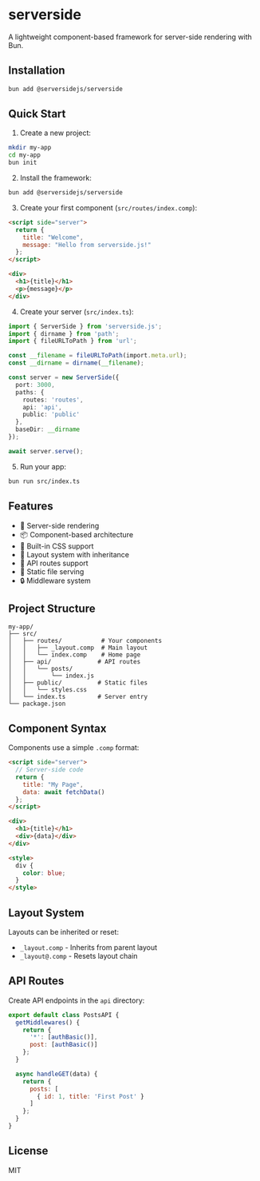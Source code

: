 # serverside

A lightweight component-based framework for server-side rendering with Bun.

## Installation

```bash
bun add @serversidejs/serverside
```

## Quick Start

1. Create a new project:
```bash
mkdir my-app
cd my-app
bun init
```

2. Install the framework:
```bash
bun add @serversidejs/serverside
```

3. Create your first component (`src/routes/index.comp`):
```html
<script side="server">
  return {
    title: "Welcome",
    message: "Hello from serverside.js!"
  };
</script>

<div>
  <h1>{title}</h1>
  <p>{message}</p>
</div>
```

4. Create your server (`src/index.ts`):
```typescript
import { ServerSide } from 'serverside.js';
import { dirname } from 'path';
import { fileURLToPath } from 'url';

const __filename = fileURLToPath(import.meta.url);
const __dirname = dirname(__filename);

const server = new ServerSide({
  port: 3000,
  paths: {
    routes: 'routes',
    api: 'api',
    public: 'public'
  },
  baseDir: __dirname
});

await server.serve();
```

5. Run your app:
```bash
bun run src/index.ts
```

## Features

- 🚀 Server-side rendering
- 📦 Component-based architecture
- 🎨 Built-in CSS support
- 🔄 Layout system with inheritance
- 🔌 API routes support
- 📁 Static file serving
- 🔒 Middleware system

## Project Structure

```
my-app/
├── src/
│   ├── routes/           # Your components
│   │   ├── _layout.comp  # Main layout
│   │   └── index.comp    # Home page
│   ├── api/             # API routes
│   │   └── posts/
│   │       └── index.js
│   ├── public/          # Static files
│   │   └── styles.css
│   └── index.ts         # Server entry
└── package.json
```

## Component Syntax

Components use a simple `.comp` format:

```html
<script side="server">
  // Server-side code
  return {
    title: "My Page",
    data: await fetchData()
  };
</script>

<div>
  <h1>{title}</h1>
  <div>{data}</div>
</div>

<style>
  div {
    color: blue;
  }
</style>
```

## Layout System

Layouts can be inherited or reset:

- `_layout.comp` - Inherits from parent layout
- `_layout@.comp` - Resets layout chain

## API Routes

Create API endpoints in the `api` directory:

```javascript
export default class PostsAPI {
  getMiddlewares() {
    return {
      '*': [authBasic()],
      post: [authBasic()]
    };
  }

  async handleGET(data) {
    return {
      posts: [
        { id: 1, title: 'First Post' }
      ]
    };
  }
}
```

## License

MIT
